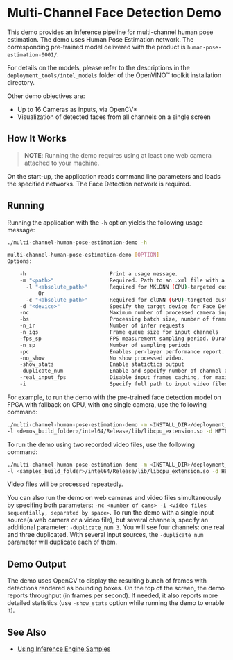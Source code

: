# Multi-Channel Face Detection Demo

This demo provides an inference pipeline for multi-channel human pose estimation. The demo uses Human Pose Estimation network. The corresponding pre-trained model delivered with the product is `human-pose-estimation-0001/`.

For details on the models, please refer to the descriptions in the `deployment_tools/intel_models` folder of the OpenVINO&trade; toolkit installation directory.

Other demo objectives are:

* Up to 16 Cameras as inputs, via OpenCV*
* Visualization of detected faces from all channels on a single screen


## How It Works

> **NOTE**: Running the demo requires using at least one web camera attached to your machine.

On the start-up, the application reads command line parameters and loads the specified networks. The Face Detection network is required.


## Running

Running the application with the `-h` option yields the following usage message:
```sh
./multi-channel-human-pose-estimation-demo -h

multi-channel-human-pose-estimation-demo [OPTION]
Options:

    -h                           Print a usage message.
    -m "<path>"                  Required. Path to an .xml file with a trained face detection model.
      -l "<absolute_path>"       Required for MKLDNN (CPU)-targeted custom layers. Absolute path to a shared library with the kernels impl.
          Or
      -c "<absolute_path>"       Required for clDNN (GPU)-targeted custom kernels. Absolute path to the xml file with the kernels desc.
    -d "<device>"                Specify the target device for Face Detection (CPU, GPU, FPGA, HDDL or MYRIAD). The demo will look for a suitable plugin for a specified device.
    -nc                          Maximum number of processed camera inputs (web cams)
    -bs                          Processing batch size, number of frames processed per infer request
    -n_ir                        Number of infer requests
    -n_iqs                       Frame queue size for input channels
    -fps_sp                      FPS measurement sampling period. Duration between timepoints, msec
    -n_sp                        Number of sampling periods
    -pc                          Enables per-layer performance report.
    -no_show                     No show processed video.
    -show_stats                  Enable statictics output
    -duplicate_num               Enable and specify number of channel additionally copied from real sources
    -real_input_fps              Disable input frames caching, for maximum throughput pipeline
    -i                           Specify full path to input video files

```

For example, to run the demo with the pre-trained face detection model on FPGA with fallback on CPU, with one single camera, use the following command:
```sh
./multi-channel-human-pose-estimation-demo -m <INSTALL_DIR>/deployment_tools/intel_models/human-pose-estimation-0001/FP32/human-pose-estimation-0001.xml
-l <demos_build_folder>/intel64/Release/lib/libcpu_extension.so -d HETERO:FPGA,CPU -nc 1
```

To run the demo using two recorded video files, use the following command:
```sh
./multi-channel-human-pose-estimation-demo -m <INSTALL_DIR>/deployment_tools/intel_models/fhuman-pose-estimation-0001/FP32/human-pose-estimation-0001.xml
-l <samples_build_folder>/intel64/Release/lib/libcpu_extension.so -d HETERO:FPGA,CPU -i /path/to/file1 /path/to/file2
```
Video files will be processed repeatedly.

You can also run the demo on web cameras and video files simultaneously by specifing both parameters: `-nc <number of cams> -i <video files sequentially, separated by space>`.
To run the demo with a single input source(a web camera or a video file), but several channels, specify an additional parameter: `-duplicate_num 3`. You will see four channels: one real and three duplicated. With several input sources, the `-duplicate_num` parameter will duplicate each of them.


## Demo Output

The demo uses OpenCV to display the resulting bunch of frames with detections rendered as bounding boxes.
On the top of the screen, the demo reports throughput (in frames per second). If needed, it also reports more detailed statistics (use `-show_stats` option while running the demo to enable it).

## See Also
* [Using Inference Engine Samples](./docs/IE_DG/Samples_Overview.md)
